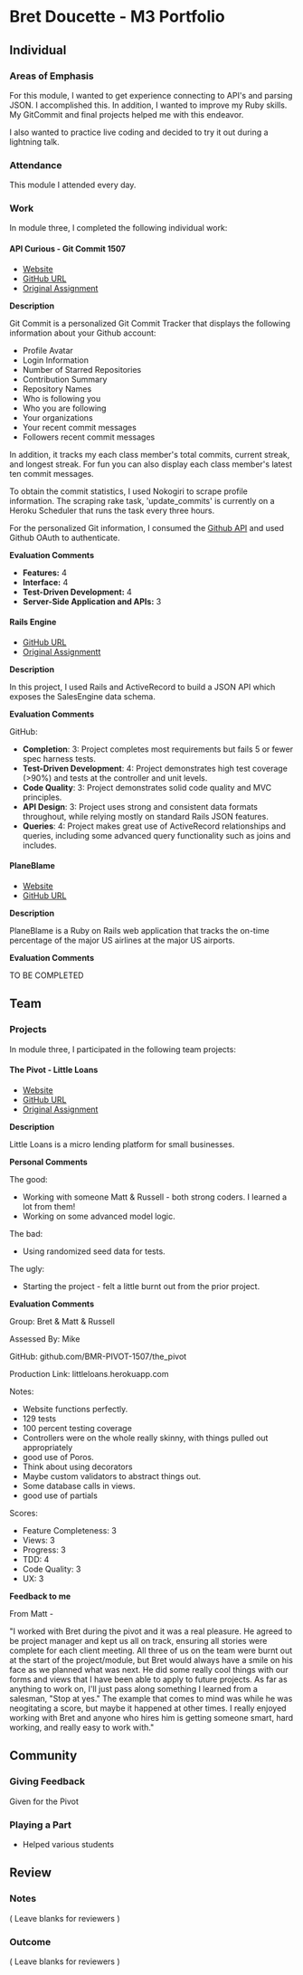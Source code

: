# Bret Doucette - M3 Portfolio

## Individual

### Areas of Emphasis

For this module, I wanted to get experience connecting to API's and parsing JSON. I accomplished this. In addition, I wanted to improve my Ruby skills. My GitCommit and final projects helped me with this endeavor.

I also wanted to practice live coding and decided to try it out during a lightning talk.

### Attendance

This module I attended every day.

### Work

In module three, I completed the following individual work:

#### API Curious - Git Commit 1507

* [Website](https://gitcommit1507.herokuapp.com/)
* [GitHub URL](https://github.com/bad6e/gitcommit)
* [Original Assignment](https://github.com/turingschool/curriculum/blob/master/source/projects/apicurious.markdown)

**Description**

Git Commit is a personalized Git Commit Tracker that displays the following information about your Github account:

* Profile Avatar
* Login Information
* Number of Starred Repositories
* Contribution Summary
* Repository Names
* Who is following you
* Who you are following
* Your organizations
* Your recent commit messages
* Followers recent commit messages

In addition, it tracks my each class member's total commits, current streak, and longest streak. For fun you can also display each class member's latest ten commit messages.

To obtain the commit statistics, I used Nokogiri to scrape profile information. The scraping rake task, 'update_commits' is currently on a Heroku Scheduler that runs the task every three hours.

For the personalized Git information, I consumed the [Github API](https://developer.github.com/v3/) and used Github OAuth to authenticate.

**Evaluation Comments**

* **Features:** 4
* **Interface:** 4
* **Test-Driven Development:** 4
* **Server-Side Application and APIs:** 3

#### Rails Engine

* [GitHub URL](https://github.com/bad6e/rails_engine)
* [Original Assignmentt](https://github.com/turingschool/curriculum/blob/master/source/projects/rales_engine.markdown)

**Description**

In this project, I used Rails and ActiveRecord to build a JSON API which exposes the SalesEngine data schema.

**Evaluation Comments**

GitHub:

* **Completion**: 3: Project completes most requirements but fails 5 or fewer spec harness tests.
* **Test-Driven Development**: 4: Project demonstrates high test coverage (>90%) and tests at the controller and unit levels.
* **Code Quality**: 3: Project demonstrates solid code quality and MVC principles.
* **API Design**: 3: Project uses strong and consistent data formats throughout, while relying mostly on standard Rails JSON features.
* **Queries**: 4: Project makes great use of ActiveRecord relationships and queries, including some advanced query functionality such as joins and includes.

#### PlaneBlame

* [Website](https://planeblame.herokuapp.com/)
* [GitHub URL](https://github.com/bad6e/plane_blame)

**Description**

PlaneBlame is a Ruby on Rails web application that tracks the on-time percentage of the major US airlines at the major US airports.

**Evaluation Comments**

TO BE COMPLETED

## Team

### Projects

In module three, I participated in the following team projects:

#### The Pivot - Little Loans
* [Website](http://littleloans.herokuapp.com/)
* [GitHub URL](https://github.com/BMR-PIVOT-1507/the_pivot)
* [Original Assignment](https://github.com/turingschool/curriculum/blob/master/source/projects/the_pivot.markdown)

**Description**

Little Loans is a micro lending platform for small businesses.

**Personal Comments**

The good:

* Working with someone Matt & Russell - both strong coders. I learned a lot from them!
* Working on some advanced model logic.

The bad:

* Using randomized seed data for tests.

The ugly:

* Starting the project - felt a little burnt out from the prior project.

**Evaluation Comments**

Group: Bret & Matt & Russell

Assessed By: Mike

GitHub: github.com/BMR-PIVOT-1507/the_pivot

Production Link: littleloans.herokuapp.com

Notes:

* Website functions perfectly.
* 129 tests
* 100 percent testing coverage
* Controllers were on the whole really skinny, with things pulled out appropriately
* good use of Poros.
* Think about using decorators
* Maybe custom validators to abstract things out.
* Some database calls in views.
* good use of partials

Scores:

* Feature Completeness: 3
* Views: 3
* Progress: 3
* TDD: 4
* Code Quality: 3
* UX: 3

**Feedback to me**

From Matt -

"I worked with Bret during the pivot and it was a real pleasure. He agreed to be project manager and kept us all on track, ensuring all stories were complete for each client meeting. All three of us on the team were burnt out at the start of the project/module, but Bret would always have a smile on his face as we planned what was next. He did some really cool things with our forms and views that I have been able to apply to future projects. As far as anything to work on, I'll just pass along something I learned from a salesman, "Stop at yes." The example that comes to mind was while he was neogitating a score, but maybe it happened at other times. I really enjoyed working with Bret and anyone who hires him is getting someone smart, hard working, and really easy to work with."

## Community

### Giving Feedback

Given for the Pivot

### Playing a Part

* Helped various students

## Review

### Notes

( Leave blanks for reviewers )

### Outcome

( Leave blanks for reviewers )